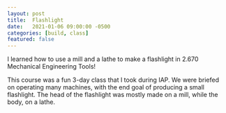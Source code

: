 ```yaml
---
layout: post
title:  Flashlight
date:   2021-01-06 09:00:00 -0500
categories: [build, class]
featured: false
---
```


I learned how to use a mill and a lathe to make a flashlight in 2.670 Mechanical Engineering Tools!

This course was a fun 3-day class that I took during IAP. We were briefed on operating many machines, with the end goal of producing a small flashlight. The head of the flashlight was mostly made on a mill, while the body, on a lathe.
